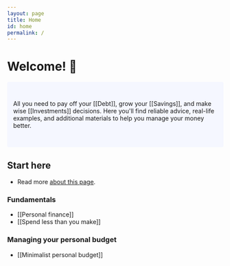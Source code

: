 ```yaml
---
layout: page
title: Home
id: home
permalink: /
---
```


# Welcome! 💸

<p style="padding: 3em 1em; background: #f5f7ff; border-radius: 4px;">
  All you need to pay off your [[Debt]], grow your [[Savings]], and make wise [[Investments]] decisions. Here you'll find reliable advice, real-life examples, and additional materials to help you manage your money better.
</p>

## Start here
- Read more <a class="internal-link" href="/about">about this page</a>.

### Fundamentals
- [[Personal finance]]
- [[Spend less than you make]]

### Managing your personal budget
- [[Minimalist personal budget]]

<style>
  .wrapper {
    max-width: 46em;
  }
</style>
